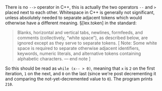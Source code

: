 There is no `-->` operator in C++, this is actually the two operators `--` and `>` placed next to each other. Whitespace in C++ is generally not significant, unless absolutely needed to separate adjacent tokens which would otherwise have a different meaning. §[lex.token] in the standard:

> Blanks, horizontal and vertical tabs, newlines, formfeeds, and comments (collectively, “white space”), as described below, are ignored except as they serve to separate tokens. [ Note: Some white space is required to separate otherwise adjacent identifiers, keywords, numeric literals, and alternative tokens containing alphabetic characters. — end note ]

So this should be read as `while (x-- > 0)`, meaning that `x` is `2` on the first iteration, `1` on the next, and `0` on the last (since we're post decrementing it and comparing the not-yet-decremented value to `0`). The program prints `210`.